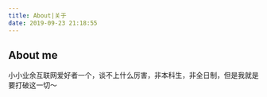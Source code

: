 ```yaml
---
title: About|关于
date: 2019-09-23 21:18:55
---
```

## About me
小小业余互联网爱好者一个，谈不上什么厉害，非本科生，非全日制，但是我就是要打破这一切～

